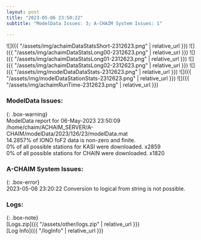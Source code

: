 ```yaml
---
layout: post
title: "2023-05-06 23:50:22"
subtitle: "ModelData Issues: 3; A-CHAIM System Issues: 1"

---
```


![]({{ "/assets/img/achaimDataStatsShort-2312623.png" | relative_url }})
![]({{ "/assets/img/achaimDataStatsLong00-2312623.png" | relative_url }})
![]({{ "/assets/img/achaimDataStatsLong01-2312623.png" | relative_url }})
![]({{ "/assets/img/achaimDataStatsLong02-2312623.png" | relative_url }})
![]({{ "/assets/img/modelDataDataStats-2312623.png" | relative_url }})
![]({{ "/assets/img/modelDataStationStats-2312623.png" | relative_url }})
![]({{ "/assets/img/achaimRunTime-2312623.png" | relative_url }})


### ModelData Issues:  
  
{: .box-warning}  
 ModelData report for 06-May-2023 23:50:09   
 /home/chaim/ACHAIM_SERVER/A-CHAIM/modelData/2023/126/23/modelData.mat   
 14.2857% of IONO foF2 data is non-zero and finite.   
 0% of all possible stations for KASI were downloaded. x2859   
 0% of all possible stations for CHAIN were downloaded. x1820   
  
### A-CHAIM System Issues:  
  
{: .box-error}  
2023-05-06 23:20:22 Conversion to logical from string is not possible.  

### Logs:  
  
{: .box-note}  
[Logs.zip]({{ "/assets/other/logs.zip" | relative_url }})  
[Log Info]({{ "/logInfo" | relative_url }})  
